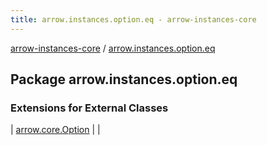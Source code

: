 ```yaml
---
title: arrow.instances.option.eq - arrow-instances-core
---
```


[arrow-instances-core](../index.html) / [arrow.instances.option.eq](./index.html)

## Package arrow.instances.option.eq

### Extensions for External Classes

| [arrow.core.Option](arrow.core.-option/index.html) |  |

